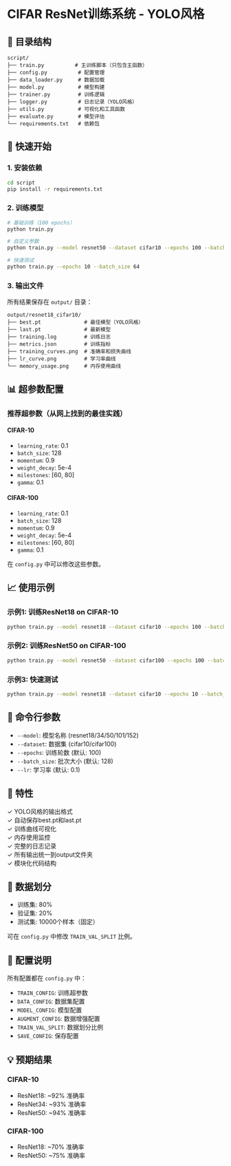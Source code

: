 # CIFAR ResNet训练系统 - YOLO风格

## 📁 目录结构

```
script/
├── train.py          # 主训练脚本（只包含主函数）
├── config.py          # 配置管理
├── data_loader.py     # 数据加载
├── model.py           # 模型构建
├── trainer.py         # 训练逻辑
├── logger.py          # 日志记录（YOLO风格）
├── utils.py           # 可视化和工具函数
├── evaluate.py        # 模型评估
└── requirements.txt   # 依赖包
```

## 🚀 快速开始

### 1. 安装依赖

```bash
cd script
pip install -r requirements.txt
```

### 2. 训练模型

```bash
# 基础训练（100 epochs）
python train.py

# 自定义参数
python train.py --model resnet50 --dataset cifar10 --epochs 100 --batch_size 128 --lr 0.1

# 快速测试
python train.py --epochs 10 --batch_size 64
```

### 3. 输出文件

所有结果保存在 `output/` 目录：

```
output/resnet18_cifar10/
├── best.pt              # 最佳模型（YOLO风格）
├── last.pt              # 最新模型
├── training.log         # 训练日志
├── metrics.json         # 训练指标
├── training_curves.png  # 准确率和损失曲线
├── lr_curve.png         # 学习率曲线
└── memory_usage.png     # 内存使用曲线
```

## 📊 超参数配置

### 推荐超参数（从网上找到的最佳实践）

#### CIFAR-10
- `learning_rate`: 0.1
- `batch_size`: 128
- `momentum`: 0.9
- `weight_decay`: 5e-4
- `milestones`: [60, 80]
- `gamma`: 0.1

#### CIFAR-100
- `learning_rate`: 0.1
- `batch_size`: 128
- `momentum`: 0.9
- `weight_decay`: 5e-4
- `milestones`: [60, 80]
- `gamma`: 0.1

在 `config.py` 中可以修改这些参数。

## 📈 使用示例

### 示例1: 训练ResNet18 on CIFAR-10

```bash
python train.py --model resnet18 --dataset cifar10 --epochs 100 --batch_size 128 --lr 0.1
```

### 示例2: 训练ResNet50 on CIFAR-100

```bash
python train.py --model resnet50 --dataset cifar100 --epochs 100 --batch_size 128 --lr 0.1
```

### 示例3: 快速测试

```bash
python train.py --model resnet18 --dataset cifar10 --epochs 10 --batch_size 32
```

## 📝 命令行参数

- `--model`: 模型名称 (resnet18/34/50/101/152)
- `--dataset`: 数据集 (cifar10/cifar100)
- `--epochs`: 训练轮数 (默认: 100)
- `--batch_size`: 批次大小 (默认: 128)
- `--lr`: 学习率 (默认: 0.1)

## 🎯 特性

✓ YOLO风格的输出格式  
✓ 自动保存best.pt和last.pt  
✓ 训练曲线可视化  
✓ 内存使用监控  
✓ 完整的日志记录  
✓ 所有输出统一到output文件夹  
✓ 模块化代码结构  

## 📂 数据划分

- 训练集: 80%
- 验证集: 20%
- 测试集: 10000个样本（固定）

可在 `config.py` 中修改 `TRAIN_VAL_SPLIT` 比例。

## 🔧 配置说明

所有配置都在 `config.py` 中：

- `TRAIN_CONFIG`: 训练超参数
- `DATA_CONFIG`: 数据集配置
- `MODEL_CONFIG`: 模型配置
- `AUGMENT_CONFIG`: 数据增强配置
- `TRAIN_VAL_SPLIT`: 数据划分比例
- `SAVE_CONFIG`: 保存配置

## 💡 预期结果

### CIFAR-10
- ResNet18: ~92% 准确率
- ResNet34: ~93% 准确率
- ResNet50: ~94% 准确率

### CIFAR-100
- ResNet18: ~70% 准确率
- ResNet50: ~75% 准确率
